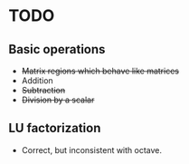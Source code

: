 # TODO

## Basic operations

* ~~Matrix regions which behave like matrices~~
* Addition
* ~~Subtraction~~
* ~~Division by a scalar~~

## LU factorization

* Correct, but inconsistent with octave.
